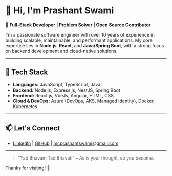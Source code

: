 # 👋 Hi, I'm Prashant Swami

🎯 **Full-Stack Developer | Problem Solver | Open Source Contributor**

I'm a passionate software engineer with over 10 years of experience in building scalable, maintainable, and performant applications. My core expertise lies in **Node.js**, **React**, and **Java/Spring Boot**, with a strong focus on backend development and cloud-native solutions.

---

## 🔧 Tech Stack

- **Languages:** JavaScript, TypeScript, Java
- **Backend:** Node.js, Express.js, NestJS, Spring Boot
- **Frontend:** React.js, VueJs, Angular, HTML, CSS
- **Cloud & DevOps:** Azure (DevOps, AKS, Managed Identity), Docker, Kubernetes

---

## 📫 Let's Connect

- [LinkedIn](https://www.linkedin.com/in/praswami) | [GitHub](https://github.com/prashantswami) | [mr.prashantswami@gmail.com](mr.prashantswami@gmail.com)

---

> "Yad Bhāvam Tad Bhavati" – As is your thought, so you become.

Thanks for visiting! 🙌
